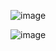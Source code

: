 ![image](https://user-images.githubusercontent.com/64742970/174138166-25df30d8-d090-4b40-a2a9-1bc36e17da1e.png)



![image](https://user-images.githubusercontent.com/64742970/174138201-f6554d28-4204-41e8-9811-66704ee8ef35.png)
